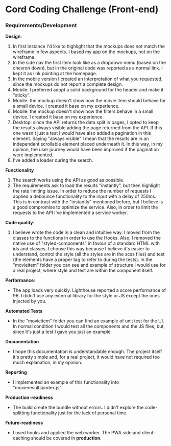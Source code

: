 # Cord Coding Challenge (Front-end)

### Requirements/Development
**Design**: 
1. In first instance I'd like to highlight that the mockups does not match the wireframe in few aspects. I based my app on the mockups, not on the wireframe.
2. In the side nav the first item look like as a dropdown menu (based on the chevron down), but in the original code was reported as a normal link. I kept it as link pointing at the homepage.
3. In the mobile version I created an interpretation of what you requested, since the mockups do not report a complete design.
4. Mobile: I preferred adopt a solid background for the header and make it "sticky".
5. Mobile: the mockup doesn't show how the movie item should behave for a small device. I created it base on my experience.
6. Mobile: the mockup doesn't show how the filters behave in a small device. I created it base on my experience.
7. Desktop: since the API returns the data split in pages, I opted to keep the results always visible adding the page returned from the API. If this one wasn't just a test I would have also added a pagination in this element.
Saying "always visible" I mean that the results are in an independent scrollable element placed underneath it. 
In this way, in my opinion, the user journey would have been improved if the pagination were implemented.
8. I've added a loader during the search.

**Functionality**
1. The search works using the API as good as possible.
2. The requirements ask to load the results "instantly", but then highlight the rate limiting issue. 
In order to reduce the number of requests I applied a debounce functionality to the input with a delay of 250ms. 
This is in contrast with the "instantly" mentioned before, but I believe is a good compromise to optimize the service.
Also, in order to limit the requests to the API I've implemented a service worker.


**Code quality**:
1. I believe wrote the code in a clean and intuitive way. 
I moved from the classes to the functions in order to use the Hooks.
Also, I removed the native use of "styled-components" in favour of a standard HTML with ids and classes.
I choose this way because I believe it's easier to understand, control the style (all the styles are in the scss files) and test (the elements have a proper tag to refer to during the tests).
In the "movieitem" folder you can see and example of structure I would use for a real project, where style and test are within the component itself.

**Performance**:
- The app loads very quickly. Lighthouse reported a score performance of 96. I didn't use any external library for the style or JS except the ones injected by you.

**Automated Tests**
- In the "movieitem" folder you can find an example of unit test for the UI. In normal condition I would test all the components and the JS files, but, since it's just a test I gave you just an example.

**Documentation** 
- I hope this documentation is understandable enough. The project itself it's pretty simple and, for a real project, it would have not required too much explanation, in my opinion. 
 
**Reporting** 
- I implemented an example of this functionality into "movieresults\index.js".   
 
**Production-readiness** 
- The build create the bundle without errors. I didn't explore the code-splitting functionality just for the lack of personal time.

**Future-readiness**
- I used hooks and applied the web worker. The PWA side and client-caching should be covered in **production**.